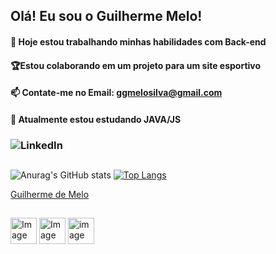 ##                                             Olá! Eu sou o Guilherme Melo!
####                             🔭 Hoje estou trabalhando minhas habilidades com Back-end
####                                🏆Estou colaborando em um projeto para um site esportivo
####                                      📫 Contate-me no Email: ggmelosilva@gmail.com
####                                          📘 Atualmente estou estudando JAVA/JS




###              ![LinkedIn](https://img.shields.io/badge/LinkedIn-0077B5?style=for-the-badge&logo=linkedin&logoColor=white)
  ##   
![Anurag's GitHub stats](https://github-readme-stats.vercel.app/api?username=GuilhermeMeloSS&show_icons=true&theme=radical)
[![Top Langs](https://github-readme-stats.vercel.app/api/top-langs/?username=GuilhermeMeloSS&hide_progress=true)](https://github.com/GuilhermeMeloSS/github-readme-stats)

<div class="badge-base LI-profile-badge" data-locale="pt_BR" data-size="medium" data-theme="dark" data-type="HORIZONTAL" data-vanity="guilhermemelomovingpsi1203" data-version="v1"><a class="badge-base__link LI-simple-link" href="https://br.linkedin.com/in/guilhermemelomovingpsi1203?trk=profile-badge">Guilherme de Melo</a></div>
              

##
<img src="https://cdn.jsdelivr.net/gh/devicons/devicon/icons/css3/css3-original.svg"  alt="Image" height="42" width= "42" /> <img src="https://cdn.jsdelivr.net/gh/devicons/devicon/icons/html5/html5-original.svg" alt="Image" height ="42" width = "42" />
<img src="https://cdn.jsdelivr.net/gh/devicons/devicon/icons/java/java-original.svg"  alt="image" height ="42" width= "42" />

          

     
          
          
            
            
            
            
          

           
            
           
            
          
           
 
          
         
          
                     
